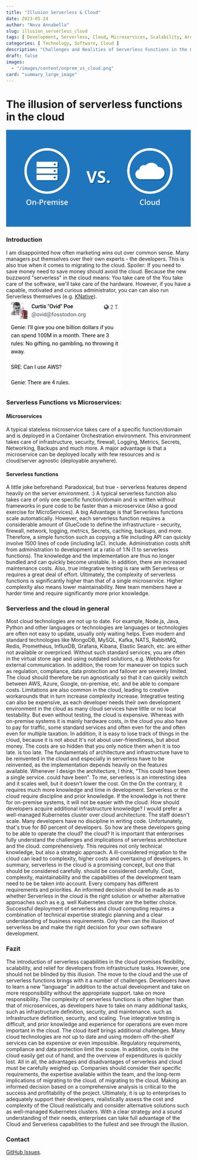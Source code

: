 ```yaml
---
title: "Illusion Serverless & Cloud"
date: 2023-05-24
author: "Nova Annabella"
slug: illusion_serverless_cloud
tags: [ Development, Serverless, Cloud, Microservices, Scalability, Architecture, Infrastructure ]
categories: [ Technology, Software, Cloud ]
description: "Challenges and Realities of Serverless Functions in the Cloud. Valuable Insights for Enterprises Considering Migration to the Cloud."
draft: false
images:
  - "/images/content/onprem_vs_cloud.png"
card: "summary_large_image"
---
```




# The illusion of serverless functions in the cloud

![aws_costs_twitter_1](/images/content/onprem_vs_cloud.png)

### Introduction

I am disappointed how often marketing wins out over common sense. Many managers put themselves over their own experts -
the developers. This is also true when it comes to migrating to the cloud. Spoiler: If you need to save money need to
save money should avoid the cloud. Because the new buzzword "serverless" in the cloud means: You take care of the You
take care of the software, we'll take care of the hardware. However, if you have a capable, motivated and curious
administrator, you can can also run Serverless themselves (e.g. [KNative](https://knative.dev)).
![aws_costs_twitter_1](/images/content/aws_costs_twitter_1.png)

### Serverless Functions vs Microservices:



#### Microservices

A typical stateless microservice takes care of a specific function/domain and is deployed in a Container Orchestration
environment. This environment takes care of infrastructure, security, firewall, Logging, Metrics, Secrets, Networking,
Backups and much more. A major advantage is that a microservice can be deployed locally with few resources and is
cloud/server agnostic (deployable anywhere).

#### Serverless functions

A little joke beforehand: Paradoxical, but true - serverless features depend heavily on the server environment. :) A
typical serverless function also takes care of only one specific function/domain and is written without frameworks in
pure code to be faster than a microservice (Also a good exercise for MicroServices). A big Advantage is that Serverless
functions scale automatically. However, each serverless function requires a considerable amount of GlueCode to define
the infrastructure - security, firewall, network, logging, metrics, Secrets, caching, backups, and more. Therefore, a
simple function such as copying a file including API can quickly involve 1500 lines of code (including IaC). include.
Administration costs shift from administration to development at a ratio of 1:N (1 to serverless functions). The
knowledge and the implementation are thus no longer bundled and can quickly become unstable. In addition, there are
increased maintenance costs. Also, true integrative testing is rare with Serverless or requires a great deal of effort.
Ultimately, the complexity of serverless functions is significantly higher than that of a single microservice. Higher
complexity also means lower maintainability. New team members have a harder time and require significantly more prior
knowledge.

### Serverless and the cloud in general

Most cloud technologies are not up to date. For example, Node.js, Java, Python and other languages or technologies are
languages or technologies are often not easy to update, usually only waiting helps. Even modern and standard
technologies like MongoDB, MySQL, Kafka, NATS, RabbitMQ, Redis, Prometheus, InfluxDB, Grafana, Kibana, Elastic Search,
etc. are either not available or overpriced. Without such standard services, you are often in the virtual stone age and
using outdated solutions, e.g. Webhooks for external communication. In addition, the room for maneuver on topics such as
regulation, compliance, data protection and failover are severely limited. The cloud should therefore be run
agnostically so that it can quickly switch between AWS, Azure, Google, on-premise, etc. and be able to compare costs.
Limitations are also common in the cloud, leading to creative workarounds that in turn increase complexity increase.
Integrative testing can also be expensive, as each developer needs their own development environment in the cloud as
many cloud services have little or no local testability. But even without testing, the cloud is expensive. Whereas with
on-premise systems it is mainly hardware costs, in the cloud you also have to pay for traffic, some standard services
and often even for the and often even for multiple taxation. In addition, it is easy to lose track of things in the
cloud, because it is not about It's not about user-friendliness, but about money. The costs are so hidden that you only
notice them when it is too late. is too late. The fundamentals of architecture and infrastructure have to be reinvented
in the cloud and especially in serverless have to be reinvented, as the implementation depends heavily on the features
available. Whenever I design the architecture, I think, "This could have been a single service. could have been". To
me, serverless is an interesting idea and it scales well, but it doesn't lower the cost. On the On the contrary, it
requires much more knowledge and time in development. Serverless or the cloud require discipline and prior knowledge. If
the knowledge is not there for on-premise systems, it will not be easier with the cloud. How should developers acquire
additional infrastructure knowledge? I would prefer a well-managed Kubernetes cluster over cloud architecture. The
staff doesn't scale. Many developers have no discipline in writing code. Unfortunately, that's true for 80 percent of
developers. So how are these developers going to be able to operate the cloud? the cloud? It is important that
enterprises fully understand the challenges and implications of serverless architecture and the cloud. comprehensively.
This requires not only technical knowledge, but also a strategic approach. A ill-considered migration to the cloud can
lead to complexity, higher costs and overtaxing of developers. In summary, serverless in the cloud is a promising
concept, but one that should be considered carefully. should be considered carefully. Cost, complexity, maintainability
and the capabilities of the development team need to be be taken into account. Every company has different requirements
and priorities. An informed decision should be made as to whether Serverless in the cloud is the right solution or
whether alternative approaches such as e.g. well Kubernetes cluster are the better choice. Successful deployment of
serverless and cloud computing requires a combination of technical expertise strategic planning and a clear
understanding of business requirements. Only then can the illusion of serverless be and make the right decision for your
own software development.

### Fazit

The introduction of serverless capabilities in the cloud promises flexibility, scalability, and relief for developers
from infrastructure tasks. However, one should not be blinded by this illusion. The move to the cloud and the use of
serverless functions brings with it a number of challenges. Developers have to learn a new "language" in addition to
the actual development and take on more responsibility without the appropriate support. take on more responsibility. The
complexity of serverless functions is often higher than that of microservices, as developers have to take on many
additional tasks, such as infrastructure definition, security, and maintenance. such as infrastructure definition,
security, and scaling. True integrative testing is difficult, and prior knowledge and experience for operations are even
more important in the cloud. The cloud itself brings additional challenges. Many cloud technologies are not up to date
and using modern off-the-shelf services can be expensive or even impossible. Regulatory requirements, compliance and
data protection limit the scope. In addition, costs in the cloud easily get out of hand, and the overview of
expenditures is quickly lost. All in all, the advantages and disadvantages of serverless and cloud must be carefully
weighed up. Companies should consider their specific requirements, the expertise available within the team, and the
long-term implications of migrating to the cloud. of migrating to the cloud. Making an informed decision based on a
comprehensive analysis is critical to the success and profitability of the project. Ultimately, it is up to enterprises
to adequately support their developers, realistically assess the cost and complexity of the Cloud realistically and
consider alternative solutions such as well-managed Kubernetes clusters. With a clear strategy and a sound understanding
of their needs, enterprises can take full advantage of the Cloud and Serverless capabilities to the fullest and see
through the illusion.

### Contact

[GitHub Issues](https://github.com/NovaAnnabella/the_unspoken/issues/new/choose).

